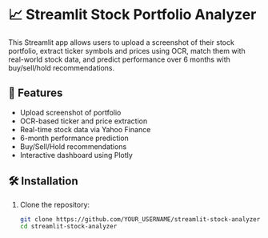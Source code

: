 
# 📈 Streamlit Stock Portfolio Analyzer

This Streamlit app allows users to upload a screenshot of their stock portfolio, extract ticker symbols and prices using OCR, match them with real-world stock data, and predict performance over 6 months with buy/sell/hold recommendations.

## 🚀 Features

- Upload screenshot of portfolio
- OCR-based ticker and price extraction
- Real-time stock data via Yahoo Finance
- 6-month performance prediction
- Buy/Sell/Hold recommendations
- Interactive dashboard using Plotly

## 🛠 Installation

1. Clone the repository:
   ```bash
   git clone https://github.com/YOUR_USERNAME/streamlit-stock-analyzer.git
   cd streamlit-stock-analyzer
